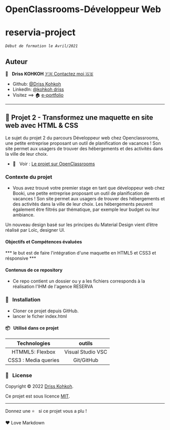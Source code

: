 # OpenClassrooms-Développeur Web
# reservia-project

_`Début de formation le Avril/2021`_

## Auteur

👤 &nbsp; **Driss KOHKOH** [🇫🇷 Contactez moi 🇬🇧](mailto:kohkoh.driss@gmail.com)

* Github: [@Driss Kohkoh](https://github.com/kohkohdriss)
* LinkedIn: [@kohkoh driss](https://www.linkedin.com/in/driss-kohkoh/)
* Visitez ==> 🏠 [e-portfolio](https://driss-kohkoh.jimdosite.com/)

***

## 📎 Projet 2 - Transformez une maquette en site web avec HTML & CSS

Le sujet du projet 2 du parcours Développeur web chez Openclassrooms, une petite entreprise proposant un outil de planification de vacances ! Son site permet aux usagers de trouver des hébergements et des activités dans la ville de leur choix. 

* 👀  &nbsp; Voir : [Le projet sur OpenClassrooms](https://openclassrooms.com/fr/paths/185/projects/639/assignment "Cliquez pour voir le projet")

### Contexte du projet

* Vous avez trouvé votre premier stage en tant que développeur web chez Booki, une petite entreprise proposant un outil de planification de vacances ! Son site permet aux usagers de trouver des hébergements et des activités dans la ville de leur choix. Les hébergements peuvent également être filtrés par thématique, par exemple leur budget ou leur ambiance.

Un nouveau design basé sur les principes du Material Design vient d’être réalisé par Loïc, designer UI.
#### Objectifs et Compétences évaluées

*** le but est de faire l'intégration d'une maquette en HTML5 et CSS3 et résponsive ***



#### Contenus de ce repository

* Ce repo contient un dossier ou y a les fichiers corresponds à la réalisation l'IHM  de l'agence RESERVA



### 🔨 &nbsp; Installation

* Cloner ce projet depuis GitHub.
* lancer le ficher index.html



#### 📦  &nbsp; Utilisé dans ce projet

| Technologies             |    outils          |
|:------------------------:|:------------------:|
| HTMML5: Flexbox          | Visual Studio VSC  |
| CSS3 : Media queries      | Git/GitHub         |




### 📝 &nbsp; License

Copyright © 2022 [Driss Kohkoh](https://github.com/kohkohdriss).

Ce projet est sous licence [MIT](/backend/LICENCE).



[Git project]: https://github.com/kohkohdriss/kohkohDriss_2_04042020.git

***

Donnez une ⭐️ &nbsp; si ce projet vous a plu !

<p>&hearts; Love Markdown<p>
